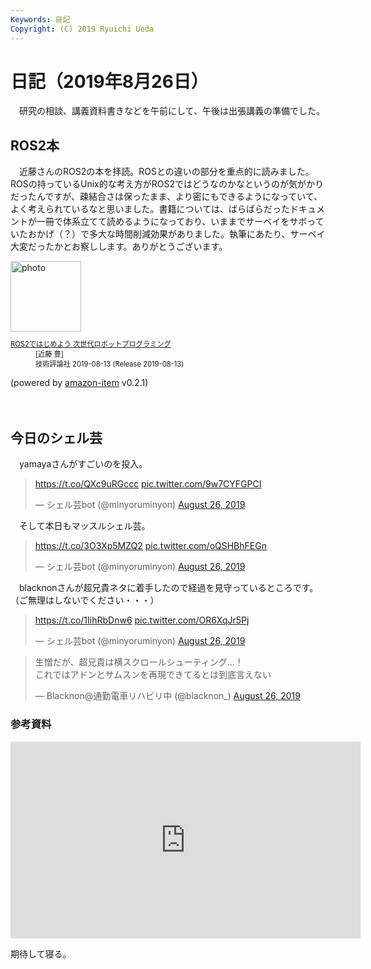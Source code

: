 ```yaml
---
Keywords: 日記
Copyright: (C) 2019 Ryuichi Ueda
---
```


# 日記（2019年8月26日）

　研究の相談、講義資料書きなどを午前にして、午後は出張講義の準備でした。

## ROS2本

　近藤さんのROS2の本を拝読。ROSとの違いの部分を重点的に読みました。ROSの持っているUnix的な考え方がROS2ではどうなのかなというのが気がかりだったんですが、疎結合さは保ったまま、より密にもできるようになっていて、よく考えられているなと思いました。書籍については、ばらばらだったドキュメントが一冊で体系立てて読めるようになっており、いままでサーベイをサボっていたおかげ（？）で多大な時間削減効果がありました。執筆にあたり、サーベイ大変だったかとお察しします。ありがとうございます。


<div class="card">
  <div class="row no-gutters">
    <div class="col-md-2">
      <a class="item url" href="https://www.amazon.co.jp/exec/obidos/ASIN/B07W6DX9MW/ryuichiueda-22"><img src="https://images-fe.ssl-images-amazon.com/images/I/51Js-JRxcXL._SL160_.jpg" width="113" alt="photo"></a>
    </div>
    <div class="col-md-10">
      <div class="card-body">
        <dl class="fn" style="font-size:80%">
          <dt><a href="https://www.amazon.co.jp/exec/obidos/ASIN/B07W6DX9MW/ryuichiueda-22">ROS2ではじめよう 次世代ロボットプログラミング</a></dt>
          <dd>[近藤 豊]</dd>
          <dd>技術評論社 2019-08-13 (Release 2019-08-13)</dd>
        </dl>
        <p class="powered-by" >(powered by <a href="https://github.com/spiegel-im-spiegel/amazon-item" >amazon-item</a> v0.2.1)</p>
      </div>
    </div>
  </div>
</div>　

## 今日のシェル芸

　yamayaさんがすごいのを投入。

<blockquote class="twitter-tweet" data-partner="tweetdeck"><p lang="und" dir="ltr"><a href="https://t.co/QXc9uRGccc">https://t.co/QXc9uRGccc</a> <a href="https://t.co/9w7CYFGPCI">pic.twitter.com/9w7CYFGPCI</a></p>&mdash; シェル芸bot (@minyoruminyon) <a href="https://twitter.com/minyoruminyon/status/1165992325706727426?ref_src=twsrc%5Etfw">August 26, 2019</a></blockquote>
<script async src="https://platform.twitter.com/widgets.js" charset="utf-8"></script>


　そして本日もマッスルシェル芸。

<blockquote class="twitter-tweet" data-partner="tweetdeck"><p lang="und" dir="ltr"><a href="https://t.co/3O3Xp5MZQ2">https://t.co/3O3Xp5MZQ2</a> <a href="https://t.co/oQSHBhFEGn">pic.twitter.com/oQSHBhFEGn</a></p>&mdash; シェル芸bot (@minyoruminyon) <a href="https://twitter.com/minyoruminyon/status/1165971353515646977?ref_src=twsrc%5Etfw">August 26, 2019</a></blockquote>
<script async src="https://platform.twitter.com/widgets.js" charset="utf-8"></script>

　blacknonさんが超兄貴ネタに着手したので経過を見守っているところです。（ご無理はしないでください・・・）

<blockquote class="twitter-tweet" data-partner="tweetdeck"><p lang="und" dir="ltr"><a href="https://t.co/1IihRbDnw6">https://t.co/1IihRbDnw6</a> <a href="https://t.co/OR6XqJr5Pj">pic.twitter.com/OR6XqJr5Pj</a></p>&mdash; シェル芸bot (@minyoruminyon) <a href="https://twitter.com/minyoruminyon/status/1165972088529682433?ref_src=twsrc%5Etfw">August 26, 2019</a></blockquote>
<script async src="https://platform.twitter.com/widgets.js" charset="utf-8"></script>

<blockquote class="twitter-tweet"><p lang="ja" dir="ltr">生憎だが、超兄貴は横スクロールシューティング…！<br>これではアドンとサムスンを再現できてるとは到底言えない</p>&mdash; Blacknon@通勤電車リハビリ中 (@blacknon_) <a href="https://twitter.com/blacknon_/status/1165972264795267072?ref_src=twsrc%5Etfw">August 26, 2019</a></blockquote> <script async src="https://platform.twitter.com/widgets.js" charset="utf-8"></script>

### 参考資料

<iframe width="560" height="315" src="https://www.youtube.com/embed/WpkDnjbi_1s" frameborder="0" allow="accelerometer; autoplay; encrypted-media; gyroscope; picture-in-picture" allowfullscreen></iframe>


期待して寝る。
